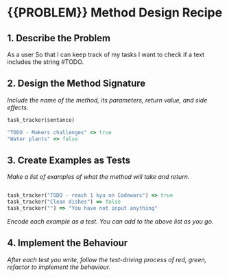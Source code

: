 # {{PROBLEM}} Method Design Recipe



## 1. Describe the Problem

As a user
So that I can keep track of my tasks
I want to check if a text includes the string #TODO.

## 2. Design the Method Signature

_Include the name of the method, its parameters, return value, and side effects._

```ruby
task_tracker(sentance)

"TODO - Makers challenges" => true
"Water plants" => false 

```

## 3. Create Examples as Tests

_Make a list of examples of what the method will take and return._

```ruby

task_tracker("TODO - reach 1 kyu on Codewars") => true
task_tracker("Clean dishes") => false 
task_tracker("") => "You have not input anything"


```

_Encode each example as a test. You can add to the above list as you go._

## 4. Implement the Behaviour

_After each test you write, follow the test-driving process of red, green, refactor to implement the behaviour._
